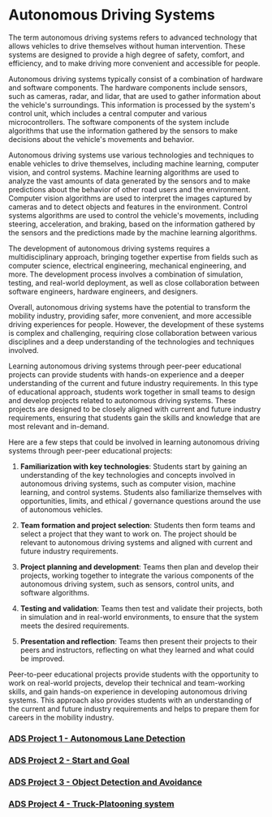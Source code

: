 # **Autonomous Driving Systems**

The term autonomous driving systems refers to advanced technology that allows vehicles to drive themselves without human intervention. These systems are designed to provide a high degree of safety, comfort, and efficiency, and to make driving more convenient and accessible for people. 

Autonomous driving systems typically consist of a combination of hardware and software components. The hardware components include sensors, such as cameras, radar, and lidar, that are used to gather information about the vehicle's surroundings. This information is processed by the system's control unit, which includes a central computer and various microcontrollers. The software components of the system include algorithms that use the information gathered by the sensors to make decisions about the vehicle's movements and behavior.

Autonomous driving systems use various technologies and techniques to enable vehicles to drive themselves, including machine learning, computer vision, and control systems. Machine learning algorithms are used to analyze the vast amounts of data generated by the sensors and to make predictions about the behavior of other road users and the environment. Computer vision algorithms are used to interpret the images captured by cameras and to detect objects and features in the environment. Control systems algorithms are used to control the vehicle's movements, including steering, acceleration, and braking, based on the information gathered by the sensors and the predictions made by the machine learning algorithms.

The development of autonomous driving systems requires a multidisciplinary approach, bringing together expertise from fields such as computer science, electrical engineering, mechanical engineering, and more. The development process involves a combination of simulation, testing, and real-world deployment, as well as close collaboration between software engineers, hardware engineers, and designers.

Overall, autonomous driving systems have the potential to transform the mobility industry, providing safer, more convenient, and more accessible driving experiences for people. However, the development of these systems is complex and challenging, requiring close collaboration between various disciplines and a deep understanding of the technologies and techniques involved.

Learning autonomous driving systems through peer-peer educational projects can provide students with hands-on experience and a deeper understanding of the current and future industry requirements. In this type of educational approach, students work together in small teams to design and develop projects related to autonomous driving systems. These projects are designed to be closely aligned with current and future industry requirements, ensuring that students gain the skills and knowledge that are most relevant and in-demand.

Here are a few steps that could be involved in learning autonomous driving systems through peer-peer educational projects:

1. **Familiarization with key technologies**: Students start by gaining an understanding of the key technologies and concepts involved in autonomous driving systems, such as computer vision, machine learning, and control systems. Students also familiarize themselves with opportunities, limits, and ethical / governance questions around the use of autonomous vehicles. 

2. **Team formation and project selection**: Students then form teams and select a project that they want to work on. The project should be relevant to autonomous driving systems and aligned with current and future industry requirements.

3. **Project planning and development**: Teams then plan and develop their projects, working together to integrate the various components of the autonomous driving system, such as sensors, control units, and software algorithms.

4. **Testing and validation**: Teams then test and validate their projects, both in simulation and in real-world environments, to ensure that the system meets the desired requirements.

5. **Presentation and reflection**: Teams then present their projects to their peers and instructors, reflecting on what they learned and what could be improved.

Peer-to-peer educational projects provide students with the opportunity to work on real-world projects, develop their technical and team-working skills, and gain hands-on experience in developing autonomous driving systems. This approach also provides students with an understanding of the current and future industry requirements and helps to prepare them for careers in the mobility industry.

### [ADS Project 1 - Autonomous Lane Detection](https://github.com/SEA-ME/ADS_Autonomous-Lane-Detection)

### [ADS Project 2 - Start and Goal](https://github.com/SEA-ME/ADS_Self-driving-mail-cart)

### [ADS Project 3 - Object Detection and Avoidance](https://github.com/SEA-ME/ADS_Object-Detection-and-Avoidance)

### [ADS Project 4 - Truck-Platooning system](https://github.com/SEA-ME/ADS_Truck-Platooning)
